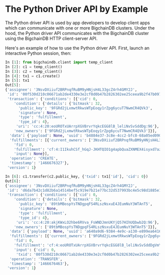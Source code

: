 # The Python Driver API by Example

The Python driver API is used by app developers to develop client apps which can communicate with one or more BigchainDB clusters. Under the hood, the Python driver API communicates with the BigchainDB cluster using the BigchainDB HTTP client-server API.

Here's an example of how to use the Python driver API. First, launch an interactive Python session, then:
```python
In [1]: from bigchaindb.client import temp_client
In [2]: c1 = temp_client()
In [3]: c2 = temp_client()
In [4]: tx1 = c1.create()
In [5]: tx1
Out[5]: 
{'assignee': '3NsvDXiiuf2BRPnqfRuBM9yHNjsH4L33gcZ4rh4GMY2J',
 'id': '00f530d210c06671ab2de4330e3e2cf0d0b47b2826302ee25ceea9b2f47b097f',
 'transaction': {'conditions': [{'cid': 0,
    'condition': {'details': {'bitmask': 32,
      'public_key': '9FGRd2jLxmwtRkwsWTpEoqy1rZpg6ycuT7NwmCR4QVk3',
      'signature': None,
      'type': 'fulfillment',
      'type_id': 4},
     'uri': 'cc:4:20:eoUROTxUArrpXGVBrvrYqkcEGG8lB_leliNvSvSddDg:96'},
    'new_owners': ['9FGRd2jLxmwtRkwsWTpEoqy1rZpg6ycuT7NwmCR4QVk3']}],
  'data': {'payload': None, 'uuid': 'b4884e37-3c8e-4cc2-bfc8-68a05ed090ad'},
  'fulfillments': [{'current_owners': ['3NsvDXiiuf2BRPnqfRuBM9yHNjsH4L33gcZ4rh4GMY2J'],
    'fid': 0,
    'fulfillment': 'cf:4:I1IkuhCSf_hGqJ-JKHTQIO1g4apbQuaZXNMEX4isyxd7azkJreyGKyaMLs6Xk9kxQClwz1nQiKM6OMRk7fdusN0373szGbq-PppnsjY6ilbx1JmP-IH7hdjjwjjx9coM',
    'input': None}],
  'operation': 'CREATE',
  'timestamp': '1466676327'},
 'version': 1}

In [6]: c1.transfer(c2.public_key, {'txid': tx1['id'], 'cid': 0})
Out[6]: 
{'assignee': '3NsvDXiiuf2BRPnqfRuBM9yHNjsH4L33gcZ4rh4GMY2J',
 'id': 'd6da7b42c1d82b6a14514bef5c919e7b21e77bc32d537993bc4e5c98d1885e1d',
 'transaction': {'conditions': [{'cid': 0,
    'condition': {'details': {'bitmask': 32,
      'public_key': '89tbMBospYsTNDgpqFS4RLszNsxuE4JEumNuY3WTAnT5',
      'signature': None,
      'type': 'fulfillment',
      'type_id': 4},
     'uri': 'cc:4:20:akjKWxLO2hbe6RVva_FsWNDJmnUKYjQ57HIhUQbwb2Q:96'},
    'new_owners': ['89tbMBospYsTNDgpqFS4RLszNsxuE4JEumNuY3WTAnT5']}],
  'data': {'payload': None, 'uuid': 'a640a9d6-9384-4e9c-a130-e899ea6416aa'},
  'fulfillments': [{'current_owners': ['9FGRd2jLxmwtRkwsWTpEoqy1rZpg6ycuT7NwmCR4QVk3'],
    'fid': 0,
    'fulfillment': 'cf:4:eoUROTxUArrpXGVBrvrYqkcEGG8lB_leliNvSvSddDgVmY6O7YTER04mWjAVd6m0qOv5R44Cxpv_65OtLnNUD-HEgD-9z3ys4GvPf7BZF5dKSbAs_3a8yCQM0bkCcqkB',
    'input': {'cid': 0,
     'txid': '00f530d210c06671ab2de4330e3e2cf0d0b47b2826302ee25ceea9b2f47b097f'}}],
  'operation': 'TRANSFER',
  'timestamp': '1466676463'},
 'version': 1}
```
